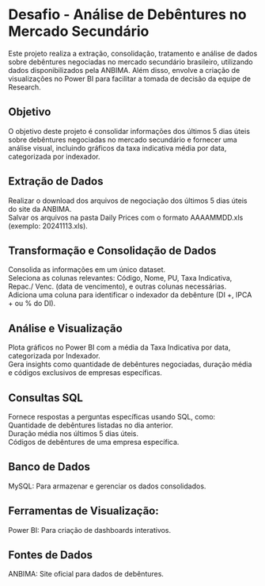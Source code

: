 # Desafio - Análise de Debêntures no Mercado Secundário
Este projeto realiza a extração, consolidação, tratamento e análise de dados sobre debêntures negociadas no mercado secundário brasileiro, utilizando dados disponibilizados pela ANBIMA. Além disso, envolve a criação de visualizações no Power BI para facilitar a tomada de decisão da equipe de Research.
## Objetivo
O objetivo deste projeto é consolidar informações dos últimos 5 dias úteis sobre debêntures negociadas no mercado secundário e fornecer uma análise visual, incluindo gráficos da taxa indicativa média por data, categorizada por indexador.
## Extração de Dados
Realizar o download dos arquivos de negociação dos últimos 5 dias úteis do site da ANBIMA.<br>
Salvar os arquivos na pasta Daily Prices com o formato AAAAMMDD.xls (exemplo: 20241113.xls).
## Transformação e Consolidação de Dados
Consolida as informações em um único dataset.<br>
Seleciona as colunas relevantes: Código, Nome, PU, Taxa Indicativa, Repac./ Venc. (data de vencimento), e outras colunas necessárias.<br>
Adiciona uma coluna para identificar o indexador da debênture (DI +, IPCA + ou % do DI).
## Análise e Visualização
Plota gráficos no Power BI com a média da Taxa Indicativa por data, categorizada por Indexador.<br>
Gera insights como quantidade de debêntures negociadas, duração média e códigos exclusivos de empresas específicas.
## Consultas SQL
Fornece respostas a perguntas específicas usando SQL, como:<br>
Quantidade de debêntures listadas no dia anterior.<br>
Duração média nos últimos 5 dias úteis.<br>
Códigos de debêntures de uma empresa específica.
## Banco de Dados
MySQL: Para armazenar e gerenciar os dados consolidados.
## Ferramentas de Visualização:
Power BI: Para criação de dashboards interativos.
## Fontes de Dados
ANBIMA: Site oficial para dados de debêntures.
